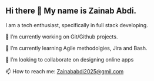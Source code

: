 ## Hi there 👋 My name is Zainab Abdi.
I am a tech enthusiast, specifically in full stack developing.  

🔭 I’m currently working on Git/Github projects.

🌱 I’m currently learning Agile methodolgies, Jira and Bash.

👯 I’m looking to collaborate on designing online apps

📫 How to reach me: Zainababdi2025@gmil.com
<!--
**ZainabAbdi01/ZainabAbdi01** is a ✨ _special_ ✨ repository because its `README.md` (this file) appears on your GitHub profile.

Here are some ideas to get you started:

- 🔭 I’m currently working on understading Git/Github projects
- 🌱 I’m currently learning Agile methodolgies 
- 👯 I’m looking to collaborate on ...
- 🤔 I’m looking for help with ...
- 💬 Ask me about ...
- 📫 How to reach me: ...
- 😄 Pronouns: ...
- ⚡ Fun fact: ...
-->
